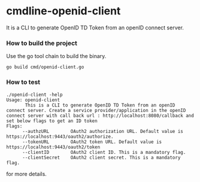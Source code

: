 # cmdline-openid-client
It is a CLI to generate OpenID TD Token from an openID connect server.
### How to build the project
Use the go tool chain to build the binary.
```text
go build cmd/openid-client.go
```
### How to test
```text
./openid-client -help
Usage: openid-client
       This is a CLI to generate OpenID TD Token from an openID connect server. Create a service provider/application in the openID connect server with call back url : http://localhost:8080/callback and set below flags to get an ID token
Flags:
      --authzURL        OAuth2 authorization URL. Default value is https://localhost:9443/oauth2/authorize.
      --tokenURL        OAuth2 token URL. Default value is https://localhost:9443/oauth2/token
      --clientID        OAuth2 client ID. This is a mandatory flag.
      --clientSecret    OAuth2 client secret. This is a mandatory flag.
``` 
for more details.